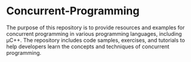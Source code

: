 # Concurrent-Programming

The purpose of this repository is to provide resources and examples for concurrent programming in various programming languages, including μC++. The repository includes code samples, exercises, and tutorials to help developers learn the concepts and techniques of concurrent programming.
